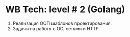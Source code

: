 # WB Tech: level # 2 (Golang)

1) Реализация ООП шаблонов проектирования.
2) Задачи на работу с ОС, сетями и HTTP.
